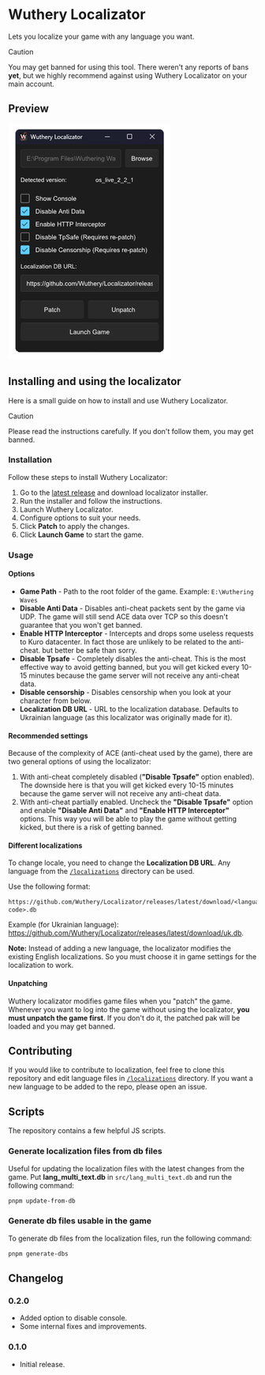 # Wuthery Localizator

Lets you localize your game with any language you want.

> [!CAUTION]
> You may get banned for using this tool. There weren't any reports of bans **yet**, but we highly recommend against using Wuthery Localizator on your main account.

## Preview

![Preview](/images/preview.png)

## Installing and using the localizator

Here is a small guide on how to install and use Wuthery Localizator.

> [!CAUTION]
> Please read the instructions carefully. If you don't follow them, you may get banned.

### Installation

Follow these steps to install Wuthery Localizator:
1. Go to the [latest release](https://github.com/Wuthery/Localizator/releases/latest) and download localizator installer.
2. Run the installer and follow the instructions.
3. Launch Wuthery Localizator.
4. Configure options to suit your needs.
5. Click **Patch** to apply the changes.
6. Click **Launch Game** to start the game.

### Usage

#### Options

- **Game Path** - Path to the root folder of the game. Example: `E:\Wuthering Waves`
- **Disable Anti Data** - Disables anti-cheat packets sent by the game via UDP. The game will still send ACE data over TCP so this doesn't guarantee that you won't get banned.
- **Enable HTTP Interceptor** - Intercepts and drops some useless requests to Kuro datacenter. In fact those are unlikely to be related to the anti-cheat. but better be safe than sorry.
- **Disable Tpsafe** - Completely disables the anti-cheat. This is the most effective way to avoid getting banned, but you will get kicked every 10-15 minutes because the game server will not receive any anti-cheat data.
- **Disable censorship** - Disables censorship when you look at your character from below.
- **Localization DB URL** - URL to the localization database. Defaults to Ukrainian language (as this localizator was originally made for it).

#### Recommended settings

Because of the complexity of ACE (anti-cheat used by the game), there are two general options of using the localizator:

1. With anti-cheat completely disabled (**"Disable Tpsafe"** option enabled). The downside here is that you will get kicked every 10-15 minutes because the game server will not receive any anti-cheat data.
2. With anti-cheat partially enabled. Uncheck the **"Disable Tpsafe"** option and enable **"Disable Anti Data"** and **"Enable HTTP Interceptor"** options. This way you will be able to play the game without getting kicked, but there is a risk of getting banned.

#### Different localizations

To change locale, you need to change the **Localization DB URL**. Any language from the [`/localizations`](/localizations) directory can be used.

Use the following format:
```
https://github.com/Wuthery/Localizator/releases/latest/download/<language-code>.db
```
Example (for Ukrainian language): https://github.com/Wuthery/Localizator/releases/latest/download/uk.db.

**Note:** Instead of adding a new language, the localizator modifies the existing English localizations. So you must choose it in game settings for the localization to work.

#### Unpatching

Wuthery localizator modifies game files when you "patch" the game. Whenever you want to log into the game without using the localizator, **you must unpatch the game first**. If you don't do it, the patched pak will be loaded and you may get banned.

## Contributing

If you would like to contribute to localization, feel free to clone this repository and edit language files in [`/localizations`](/localizations/) directory. If you want a new language to be added to the repo, please open an issue.

## Scripts

The repository contains a few helpful JS scripts.

### Generate localization files from db files

Useful for updating the localization files with the latest changes from the game. Put **lang_multi_text.db** in `src/lang_multi_text.db` and run the following command:
```bash
pnpm update-from-db
```

### Generate db files usable in the game

To generate db files from the localization files, run the following command:
```bash
pnpm generate-dbs
```

## Changelog

### 0.2.0

- Added option to disable console.
- Some internal fixes and improvements.

### 0.1.0

- Initial release.
